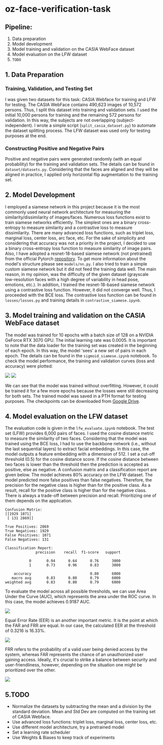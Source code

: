 # oz-face-verification-task

## Pipeline:
1. Data preparation 
2. Model development
3. Model training and validation on the CASIA WebFace dataset
4. Model evaluation on the LFW dataset
5. ```TODO```

## 1. Data Preparation 
### Training, Validation, and Testing Set 
I was given two datasets for this task: CASIA Webface for training and LFW for testing. The CASIA WebFace contains 490,623 images of 10,572 persons. Thus, I split this dataset into training and validation sets. I used the initial 10,000 persons for training and the remaining 572 persons for validation. In this way, the subjects are not overlapping (subject-independent). I wrote a simple script (```split_casia_dataset.py```) to automate the dataset splitting process. The LFW dataset was used only for testing purposes at the end.

### Constructing Positive and Negative Pairs
Positive and negative pairs were generated randomly (with an equal probability) for the training and validation sets. The details can be found in ```dataset/datasets.py```. Considering that the faces are aligned and they will be aligned in practice, I applied only horizontal flip augmentation to the training set. 

## 2. Model Development 
I employed a siamese network in this project because it is the most commonly used neural network architecture for measuring the similarity/dissimilarity of images/faces. Numerous loss functions exist to train siamese networks efficiently. The simplest ones are a binary cross-entropy to measure similarity and a contrastive loss to measure dissimilarity. There are many advanced loss functions, such as triplet loss, marginal loss, center loss, arc face, etc. For the sake of simplicity and considering that accuracy was not a priority in the project, I decided to use a binary cross-entropy loss function to measure similarity of image pairs. Also, I have adopted a resnet-18-based siamese network (not pretrained) from the official Pytorch [repository](https://github.com/pytorch/examples/blob/main/siamese_network/main.py). To get more information about the model's structure please see ```models/nn.py```. I also tried to train a simple custom siamese network but it did not feed the training data well. The main reason, in my opinion, was the difficulty of the given dataset (grayscale low-resolution faces with a high degree of variability in head pose, emotions, etc.). In addition, I trained the resnet-18-based siamese network using a contrastive loss function. However, it did not converge well. Thus, I proceeded with the BCE loss. The contrastive loss function can be found in ```losses/losses.py``` and training details in ```contrastive_siamese.ipynb```.

## 3. Model training and validation on the CASIA WebFace dataset
The model was trained for 10 epochs with a batch size of 128 on a NVIDIA GeForce RTX 3070 GPU. The initial learning rate was 0.0005. It is important to note that the data loader for the training set was created in the beginning of each epoch. In this way, the model 'sees' a new set of pairs in each epoch. The details can be found in the ```sigmoid_siamese.ipynb``` notebook. To check the model performance, the training and validation curves (loss and accuracy) were plotted:

![](https://github.com/akuzdeuov/oz-face-verification-task/blob/main/results/train_val_losses.png)
![](https://github.com/akuzdeuov/oz-face-verification-task/blob/main/results/train_val_acc.png)

We can see that the model was trained without overfitting. However, it could be trained it for a few more epochs because the losses were still decreasing for both sets. The trained model was saved in a PTH format for testing purposes. The checkpoints can be downloaded from [Google Drive](https://drive.google.com/drive/folders/13HsqOOko1rxRC4n6oUk1346dPD3VksS7?usp=sharing).

## 4. Model evaluation on the LFW dataset
The evaluation code is given in the ```lfw_evaluate.ipynb``` notebook. The test set (LFW) provides 6,000 pairs of faces. I used the cosine distance metric to measure the similarity of two faces. Considering that the model was trained using the BCE loss, I had to use the backbone network (i.e., without the last sequential layers) to extract facial embeddings. In this case, the model outputs a feature embedding with a dimension of 512. I set a cut-off threshold (0.5) for the cosine distance score. If the cosine distance between two faces is lower than the threshold then the prediction is accepted as positive, else as negative. A confusion matrix and a classification report are given below. The model achieves 80% accuracy on the LFW dataset. The model predicted more false positives than false negatives. Therefore, the precision for the negative class is higher than for the positive class. As a result, recall for the positive class is higher than for the negative class. There is always a trade-off between precision and recall. Prioritizing one of them depends on the application. 
 
```
Confusion Matrix:
[[1929 1071]
 [ 131 2869]]

True Positives: 2869
True Negatives: 1929
False Positives: 1071
False Negatives: 131

Classification Report:
              precision    recall  f1-score   support

           0       0.94      0.64      0.76      3000
           1       0.73      0.96      0.83      3000

    accuracy                           0.80      6000
   macro avg       0.83      0.80      0.79      6000
weighted avg       0.83      0.80      0.79      6000
```
To evaluate the model across all possible thresholds, we can use Area Under the Curve (AUC), which represents the area under the ROC curve. In this case, the model achieves 0.9187 AUC.  

![](https://github.com/akuzdeuov/oz-face-verification-task/blob/main/results/roc_lfw.png)

Equal Error Rate (EER) is an another important metric. It is the point at which the FAR and FRR are equal. In our case, the calculated EER at the threshold of 0.3216 is 16.33%. 

![](https://github.com/akuzdeuov/oz-face-verification-task/blob/main/results/far_fpr_thr.png)

FRR refers to the probability of a valid user being denied access by the system, whereas FAR represents the chance of an unauthorized user gaining access. Ideally, it's crucial to strike a balance between security and user-friendliness, however, depending on the situation one might be prioritized over the other. 

![](https://github.com/akuzdeuov/oz-face-verification-task/blob/main/results/far_fpr.png)

## 5.TODO
* Normalize the datasets by subtracting the mean and a division by the standard deviation. Mean and Std Dev are computed on the training set of CASIA Webface.
* Use advanced loss functions: triplet loss, marginal loss, center loss, etc.
* Use different model architecture, try a pretrained model
* Set a learning rate scheduler
* Use Weights & Biases to keep track of experiments     

